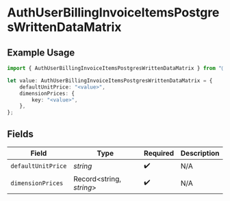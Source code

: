 # AuthUserBillingInvoiceItemsPostgresWrittenDataMatrix

## Example Usage

```typescript
import { AuthUserBillingInvoiceItemsPostgresWrittenDataMatrix } from "@vercel/sdk/models/components";

let value: AuthUserBillingInvoiceItemsPostgresWrittenDataMatrix = {
    defaultUnitPrice: "<value>",
    dimensionPrices: {
        key: "<value>",
    },
};
```

## Fields

| Field                    | Type                     | Required                 | Description              |
| ------------------------ | ------------------------ | ------------------------ | ------------------------ |
| `defaultUnitPrice`       | *string*                 | :heavy_check_mark:       | N/A                      |
| `dimensionPrices`        | Record<string, *string*> | :heavy_check_mark:       | N/A                      |
